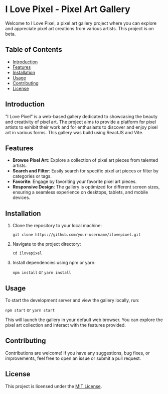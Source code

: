 # I Love Pixel - Pixel Art Gallery

Welcome to I Love Pixel, a pixel art gallery project where you can explore and appreciate pixel art creations from various artists. This project is on beta.

## Table of Contents
- [Introduction](#introduction)
- [Features](#features)
- [Installation](#installation)
- [Usage](#usage)
- [Contributing](#contributing)
- [License](#license)

## Introduction
"I Love Pixel" is a web-based gallery dedicated to showcasing the beauty and creativity of pixel art. The project aims to provide a platform for pixel artists to exhibit their work and for enthusiasts to discover and enjoy pixel art in various forms.
This gallery was build using ReactJS and Vite.

## Features
- **Browse Pixel Art**: Explore a collection of pixel art pieces from talented artists.
- **Search and Filter**: Easily search for specific pixel art pieces or filter by categories or tags.
- **Favorite**: Engage by favoriting your favorite pixel art pieces.
- **Responsive Design**: The gallery is optimized for different screen sizes, ensuring a seamless experience on desktops, tablets, and mobile devices.

## Installation
1. Clone the repository to your local machine:

   ```git clone https://github.com/your-username/ilovepixel.git```

2. Navigate to the project directory:

   ```cd ilovepixel```

3. Install dependencies using npm or yarn:

   ```npm install``` or ```yarn install```

## Usage
To start the development server and view the gallery locally, run:

   ```npm start``` or ```yarn start```

This will launch the gallery in your default web browser. You can explore the pixel art collection and interact with the features provided.

## Contributing
Contributions are welcome! If you have any suggestions, bug fixes, or improvements, feel free to open an issue or submit a pull request.

## License
This project is licensed under the [MIT License](LICENSE).

